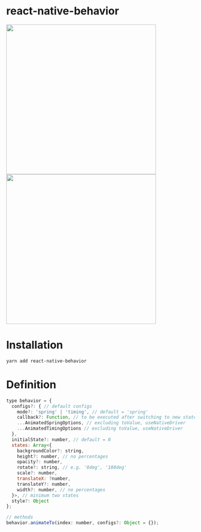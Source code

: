 # react-native-behavior
<img src="https://raw.githubusercontent.com/sonaye/react-native-behavior/master/demos/demo1.gif" width="400">
<img src="https://raw.githubusercontent.com/sonaye/react-native-behavior/master/demos/demo2.gif" width="400">

# Installation
`yarn add react-native-behavior`

# Definition
```javascript
type behavior = {
  configs?: { // default configs
    mode?: 'spring' | 'timing', // default = 'spring'
    callback?: Function, // to be executed after switching to new state
    ...AnimatedSpringOptions, // excluding toValue, useNativeDriver
    ...AnimatedTimingOptions // excluding toValue, useNativeDriver
  },
  initialState?: number, // default = 0
  states: Array<{
    backgroundColor?: string,
    height?: number, // no percentages
    opacity?: number,
    rotate?: string, // e.g. '0deg', '180deg'
    scale?: number,
    translateX: ?number,
    translateY?: number,
    width?: number, // no percentages
  }>, // minimum two states
  style?: Object
};

// methods
behavior.animateTo(index: number, configs?: Object = {});
```
